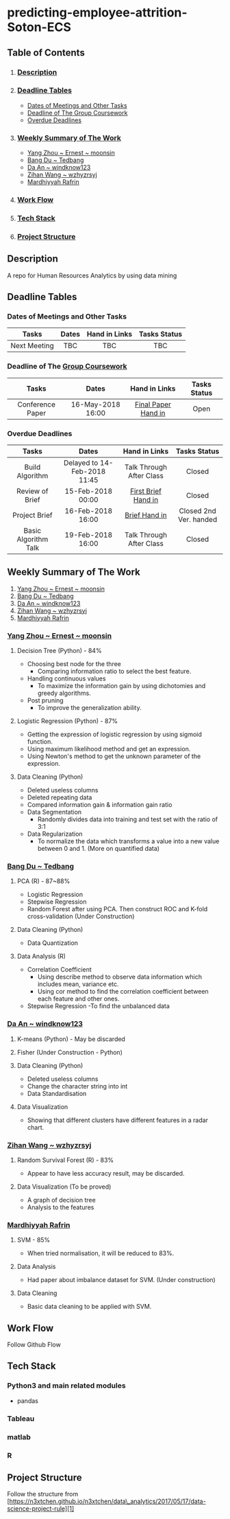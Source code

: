 # predicting-employee-attrition-Soton-ECS
## Table of Contents
1. ### [Description](#description)
2. ### [Deadline Tables](#deadline-tables)
    - [Dates of Meetings and Other Tasks](#dates-of-meetings-and-other-tasks)
    - [Deadline of The Group Coursework](#deadline-of-the-group-coursework)
    - [Overdue Deadlines](#overdue-deadlines)
3. ### [Weekly Summary of The Work](#weekly-summary-of-the-work)
    - [Yang Zhou ~ Ernest ~ moonsin](#yang-zhou--ernest--moonsin)
    - [Bang Du ~ Tedbang](#bang-du--tedbang)
    - [Da An ~ windknow123](#da-an--windknow123)
    - [Zihan Wang ~ wzhyzrsyj](#zihan-wang--wzhyzrsyj)
    - [Mardhiyyah Rafrin](#mardhiyyah-rafrin)
4. ### [Work Flow](#work-flow)
5. ### [Tech Stack](#tech-stack)
6. ### [Project Structure](#project-structure)

## Description
A repo for Human Resources Analytics by using data mining

## Deadline Tables
### Dates of Meetings and Other Tasks
| Tasks | Dates | Hand in Links | Tasks Status |
| :-----: | :-----: | :--------------: | :-------------: |
| Next Meeting | TBC | TBC | TBC |

### Deadline of The [Group Coursework](http://comp6237.ecs.soton.ac.uk/cw/coursework1.html)
| Tasks | Dates | Hand in Links | Tasks Status |
| :-----: | :-----: | :--------------: | :-------------: |
| Conference Paper | 16-May-2018 16:00 | [Final Paper Hand in](http://handin.ecs.soton.ac.uk/handin/1718/COMP6237/2/) | Open |

### Overdue Deadlines
| Tasks | Dates | Hand in Links | Tasks Status |
| :-----: | :-----: | :--------------: | :-------------: |
| Build Algorithm | Delayed to 14-Feb-2018 11:45 | Talk Through After Class | Closed |
| Review of Brief | 15-Feb-2018 00:00 | [First Brief Hand in](http://handin.ecs.soton.ac.uk/handin/1718/COMP6237/1/) | Closed |
| Project Brief | 16-Feb-2018 16:00 | [Brief Hand in](http://handin.ecs.soton.ac.uk/handin/1718/COMP6237/1/) | Closed 2nd Ver. handed |
| Basic Algorithm Talk | 19-Feb-2018 16:00 | Talk Through After Class | Closed |

## Weekly Summary of The Work
1. [Yang Zhou ~ Ernest ~ moonsin](#yang-zhou--ernest--moonsin)
2. [Bang Du ~ Tedbang](#bang-du--tedbang)
3. [Da An ~ windknow123](#da-an--windknow123)
4. [Zihan Wang ~ wzhyzrsyj](#zihan-wang--wzhyzrsyj)
5. [Mardhiyyah Rafrin](#mardhiyyah-rafrin)

### [Yang Zhou ~ Ernest ~ moonsin](#weekly-summary-of-the-work)
1. Decision Tree (Python) - 84%
    - Choosing best node for the three
        - Comparing information ratio to select the best feature.
    - Handling continuous values
        - To maximize the information gain by using dichotomies and greedy algorithms.
    - Post pruning
        - To improve the generalization ability.
        
2. Logistic Regression (Python) - 87%
    - Getting the expression of logistic regression by using sigmoid function.
    - Using maximum likelihood method and get an expression.
    - Using Newton's method to get the unknown parameter of the expression.

3. Data Cleaning (Python)
    - Deleted useless columns
    - Deleted repeating data
    - Compared information gain & information gain ratio
    - Data Segmentation
        - Randomly divides data into training and test set with the ratio of 3:1
    - Data Regularization
        - To normalize the data which transforms a value into a new value between 0 and 1. (More on quantified data)

### [Bang Du ~ Tedbang](#weekly-summary-of-the-work)
1. PCA (R) - 87~88%
    - Logistic Regression
    - Stepwise Regression
    - Random Forest after using PCA.  Then construct ROC and K-fold cross-validation (Under Construction)
    
2. Data Cleaning (Python)
    - Data Quantization

3. Data Analysis (R)
    - Correlation Coefficient
        - Using describe method to observe data information which includes mean, variance etc.
        - Using cor method to find the correlation coefficient between each feature and other ones.
    - Stepwise Regression
        -To find the unbalanced data

### [Da An ~ windknow123](#weekly-summary-of-the-work)
1. K-means (Python) - May be discarded

2. Fisher (Under Construction - Python)

3. Data Cleaning (Python)
    - Deleted useless columns
    - Change the character string into int
    - Data Standardisation

4. Data Visualization
    - Showing that different clusters have different features in a radar chart.

### [Zihan Wang ~ wzhyzrsyj](#weekly-summary-of-the-work)
1. Random Survival Forest (R) - 83%
    - Appear to have less accuracy result, may be discarded.

2. Data Visualization (To be proved)
    - A graph of decision tree
    - Analysis to the features

### [Mardhiyyah Rafrin](#weekly-summary-of-the-work)
1. SVM - 85%
    - When tried normalisation, it will be reduced to 83%.

2. Data Analysis
    - Had paper about imbalance dataset for SVM. (Under construction)
    
3. Data Cleaning
    - Basic data cleaning to be applied with SVM.

## Work Flow
Follow Github Flow

## Tech Stack

### Python3 and main related modules
- pandas

### Tableau
### matlab
### R

## Project Structure
Follow the structure from [https://n3xtchen.github.io/n3xtchen/data\_analytics/2017/05/17/data-science-project-rule][1]

[1]:	https://n3xtchen.github.io/n3xtchen/data_analytics/2017/05/17/data-science-project-rule
